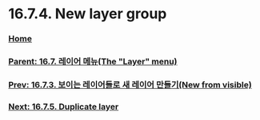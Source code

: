 # 16.7.4. New layer group

### [Home](./00-home.md)
### [Parent: 16.7. 레이어 메뉴(The "Layer" menu)](./16-07-00-the-layer-menu.md)
### [Prev: 16.7.3. 보이는 레이어들로 새 레이어 만들기(New from visible)](./16-07-03-new_from_visible.md)
### [Next: 16.7.5. Duplicate layer](./16-07-05-duplicate-layer.md)
